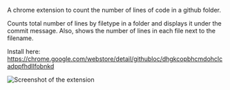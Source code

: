 A chrome extension to count the number of lines of code in a github folder.

Counts total number of lines by filetype in a folder and displays it under the commit message. Also, shows the number of lines in each file next to the filename.

Install here: https://chrome.google.com/webstore/detail/githubloc/dhgkcopbhcmdohclcadppfhdllfobnkd

![Screenshot of the extension](/../Screenshots/GithubLOCScreenshot.png?raw=true "Screenshot")
